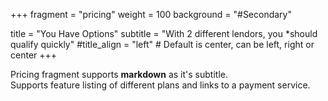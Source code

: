 +++
fragment = "pricing"
weight = 100
background = "#Secondary"

title = "You Have Options"
subtitle = "With 2 different lendors, you *should qualify quickly"
#title_align = "left" # Default is center, can be left, right or center
+++

Pricing fragment supports **markdown** as it's subtitle.  
Supports feature listing of different plans and links to a payment service.

